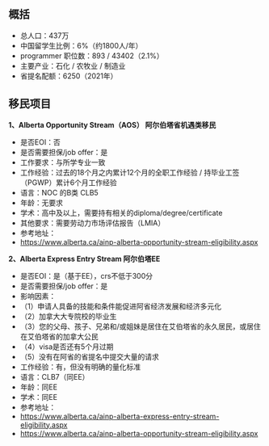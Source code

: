 ## 概括

- 总人口：437万
- 中国留学生比例：6%（约1800人/年）
- programmer 职位数：893 / 43402（2.1%）
- 主要产业：石化 / 农牧业 / 制造业 
- 省提名配额：6250（2021年）

## 移民项目

**1、Alberta Opportunity Stream（AOS） 阿尔伯塔省机遇类移民**

- 是否EOI：否
- 是否需要担保/job offer：是
- 工作要求：与所学专业一致
- 工作经验：过去的18个月之内累计12个月的全职工作经验 / 持毕业工签（PGWP）累计6个月工作经验
- 语言：NOC 的B类 CLB5
- 年龄：无要求
- 学术：高中及以上，需要持有相关的diploma/degree/certificate
- 其他要求：需要劳动力市场评估报告（LMIA）
- 参考地址：
- https://www.alberta.ca/ainp-alberta-opportunity-stream-eligibility.aspx

**2、Alberta Express Entry Stream 阿尔伯塔EE**

- 是否EOI：是（基于EE），crs不低于300分
- 是否需要担保/job offer：是
- 影响因素：
- （1）申请人具备的技能和条件能促进阿省经济发展和经济多元化
- （2）加拿大大专院校的毕业生
- （3）您的父母、孩子、兄弟和/或姐妹是居住在艾伯塔省的永久居民，或居住在艾伯塔省的加拿大公民
- （4）visa是否还有5个月过期
- （5）没有在阿省的省提名中提交大量的请求
- 工作经验：有，但没有明确的量化标准
- 语言：CLB7（同EE）
- 年龄：同EE
- 学术：同EE
- 参考地址：
- https://www.alberta.ca/ainp-alberta-express-entry-stream-eligibility.aspx
- https://www.alberta.ca/ainp-alberta-opportunity-stream-eligibility.aspx

